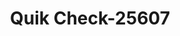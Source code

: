 ---
f_zip-code: 84003
f_state-code: UT
title: Quik Check-25607
f_phone: 801-492-0600
f_city-only: American Fork
f_address: 358 East State Road American Fork
f_location-unique-id: '25607'
slug: quik-check-25607
updated-on: '2024-05-30T13:46:58.046Z'
created-on: '2024-05-30T13:36:59.803Z'
published-on: '2024-05-30T13:54:32.469Z'
f_city-state: cms/city/american-fork-ut.md
f_company: cms/company/quik-check.md
f_state: cms/state/utah.md
layout: '[payday-loan].html'
tags: payday-loan
---